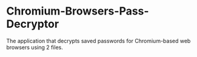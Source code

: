 # Chromium-Browsers-Pass-Decryptor
The application that decrypts saved passwords for Chromium-based web browsers using 2 files.
